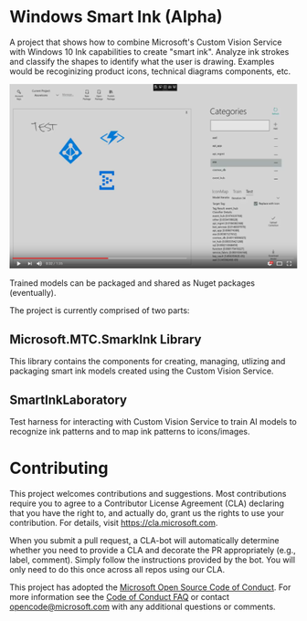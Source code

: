 
# Windows Smart Ink (Alpha)
A project that shows how to combine Microsoft's Custom Vision Service with Windows 10 Ink capabilities to create "smart ink".  Analyze ink strokes and classify the shapes to identify what the user is drawing.  Examples would be recoginizing product icons, technical diagrams components, etc.

[![Demo Video](/README_Images/Demo_Video.PNG?raw=true)](https://www.youtube.com/watch?v=5ht1CR8gm78) 

Trained models can be packaged and shared as Nuget packages (eventually).

The project is currently comprised of two parts:
## Microsoft.MTC.SmarkInk Library
This library contains the components for creating, managing, utlizing and packaging smart ink models created using the Custom Vision Service.

## SmartInkLaboratory
Test harness for interacting with Custom Vision Service to train AI models to recognize ink patterns and to map ink patterns to icons/images.

# Contributing

This project welcomes contributions and suggestions.  Most contributions require you to agree to a
Contributor License Agreement (CLA) declaring that you have the right to, and actually do, grant us
the rights to use your contribution. For details, visit https://cla.microsoft.com.

When you submit a pull request, a CLA-bot will automatically determine whether you need to provide
a CLA and decorate the PR appropriately (e.g., label, comment). Simply follow the instructions
provided by the bot. You will only need to do this once across all repos using our CLA.

This project has adopted the [Microsoft Open Source Code of Conduct](https://opensource.microsoft.com/codeofconduct/).
For more information see the [Code of Conduct FAQ](https://opensource.microsoft.com/codeofconduct/faq/) or
contact [opencode@microsoft.com](mailto:opencode@microsoft.com) with any additional questions or comments.
